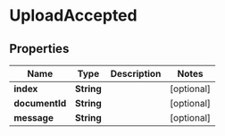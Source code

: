 

# UploadAccepted


## Properties

| Name | Type | Description | Notes |
|------------ | ------------- | ------------- | -------------|
|**index** | **String** |  |  [optional] |
|**documentId** | **String** |  |  [optional] |
|**message** | **String** |  |  [optional] |



